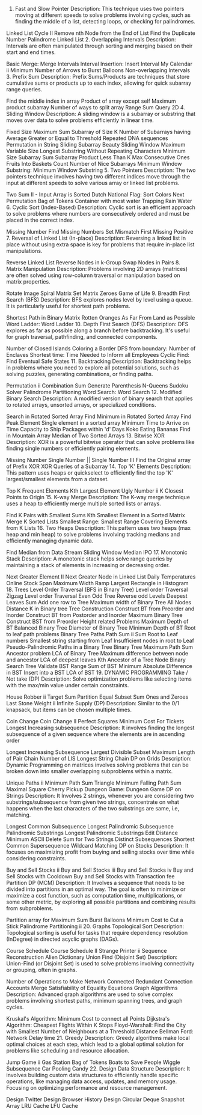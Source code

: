 1. Fast and Slow Pointer
Description: This technique uses two pointers moving at different speeds to solve problems involving cycles, such as finding the middle of a list, detecting loops, or checking for palindromes.

Linked List Cycle II
Remove nth Node from the End of List
Find the Duplicate Number
Palindrome Linked List
2. Overlapping Intervals
Description: Intervals are often manipulated through sorting and merging based on their start and end times.

Basic Merge: Merge Intervals
Interval Insertion: Insert Interval
My Calendar ii
Minimum Number of Arrows to Burst Balloons
Non-overlapping Intervals
3. Prefix Sum
Description: Prefix Sums/Products are techniques that store cumulative sums or products up to each index, allowing for quick subarray range queries.

Find the middle index in array
Product of array except self
Maximum product subarray
Number of ways to split array
Range Sum Query 2D
4. Sliding Window
Description: A sliding window is a subarray or substring that moves over data to solve problems efficiently in linear time.

Fixed Size
Maximum Sum Subarray of Size K
Number of Subarrays having Average Greater or Equal to Threshold
Repeated DNA sequences
Permutation in String
Sliding Subarray Beauty
Sliding Window Maximum
Variable Size
Longest Substring Without Repeating Characters
Minimum Size Subarray Sum
Subarray Product Less Than K
Max Consecutive Ones
Fruits Into Baskets
Count Number of Nice Subarrays
Minimum Window Substring: Minimum Window Substring
5. Two Pointers
Description: The two pointers technique involves having two different indices move through the input at different speeds to solve various array or linked list problems.

Two Sum II - Input Array is Sorted
Dutch National Flag: Sort Colors
Next Permutation
Bag of Tokens
Container with most water
Trapping Rain Water
6. Cyclic Sort (Index-Based)
Description: Cyclic sort is an efficient approach to solve problems where numbers are consecutively ordered and must be placed in the correct index.

Missing Number
Find Missing Numbers
Set Mismatch
First Missing Positive
7. Reversal of Linked List (In-place)
Description: Reversing a linked list in place without using extra space is key for problems that require in-place list manipulations.

Reverse Linked List
Reverse Nodes in k-Group
Swap Nodes in Pairs
8. Matrix Manipulation
Description: Problems involving 2D arrays (matrices) are often solved using row-column traversal or manipulation based on matrix properties.

Rotate Image
Spiral Matrix
Set Matrix Zeroes
Game of Life
9. Breadth First Search (BFS)
Description: BFS explores nodes level by level using a queue. It is particularly useful for shortest path problems.

Shortest Path in Binary Matrix
Rotten Oranges
As Far From Land as Possible
Word Ladder: Word Ladder
10. Depth First Search (DFS)
Description: DFS explores as far as possible along a branch before backtracking. It's useful for graph traversal, pathfinding, and connected components.

Number of Closed Islands
Coloring a Border
DFS from boundary: Number of Enclaves
Shortest time: Time Needed to Inform all Employees
Cyclic Find: Find Eventual Safe States
11. Backtracking
Description: Backtracking helps in problems where you need to explore all potential solutions, such as solving puzzles, generating combinations, or finding paths.

Permutation ii
Combination Sum
Generate Parenthesis
N-Queens
Sudoku Solver
Palindrome Partitioning
Word Search: Word Search
12. Modified Binary Search
Description: A modified version of binary search that applies to rotated arrays, unsorted arrays, or specialized conditions.

Search in Rotated Sorted Array
Find Minimum in Rotated Sorted Array
Find Peak Element
Single element in a sorted array
Minimum Time to Arrive on Time
Capacity to Ship Packages within 'd' Days
Koko Eating Bananas
Find in Mountain Array
Median of Two Sorted Arrays
13. Bitwise XOR
Description: XOR is a powerful bitwise operator that can solve problems like finding single numbers or efficiently pairing elements.

Missing Number
Single Number ||
Single Number III
Find the Original array of Prefix XOR
XOR Queries of a Subarray
14. Top 'K' Elements
Description: This pattern uses heaps or quickselect to efficiently find the top 'K' largest/smallest elements from a dataset.

Top K Frequent Elements
Kth Largest Element
Ugly Number ii
K Closest Points to Origin
15. K-way Merge
Description: The K-way merge technique uses a heap to efficiently merge multiple sorted lists or arrays.

Find K Pairs with Smallest Sums
Kth Smallest Element in a Sorted Matrix
Merge K Sorted Lists
Smallest Range: Smallest Range Covering Elements from K Lists
16. Two Heaps
Description: This pattern uses two heaps (max heap and min heap) to solve problems involving tracking medians and efficiently managing dynamic data.

Find Median from Data Stream
Sliding Window Median
IPO
17. Monotonic Stack
Description: A monotonic stack helps solve range queries by maintaining a stack of elements in increasing or decreasing order.

Next Greater Element II
Next Greater Node in Linked List
Daily Temperatures
Online Stock Span
Maximum Width Ramp
Largest Rectangle in Histogram
18. Trees
Level Order Traversal (BFS in Binary Tree)
Level order Traversal
Zigzag Level order Traversal
Even Odd Tree
Reverse odd Levels
Deepest Leaves Sum
Add one row to Tree
Maximum width of Binary Tree
All Nodes Distance K in Binary tree
Tree Construction
Construct BT from Preorder and Inorder
Construct BT from Postorder and Inorder
Maximum Binary Tree
Construct BST from Preorder
Height related Problems
Maximum Depth of BT
Balanced Binary Tree
Diameter of Binary Tree
Minimum Depth of BT
Root to leaf path problems
Binary Tree Paths
Path Sum ii
Sum Root to Leaf numbers
Smallest string starting from Leaf
Insufficient nodes in root to Leaf
Pseudo-Palindromic Paths in a Binary Tree
Binary Tree Maximum Path Sum
Ancestor problem
LCA of Binary Tree
Maximum difference between node and ancestor
LCA of deepest leaves
Kth Ancestor of a Tree Node
Binary Search Tree
Validate BST
Range Sum of BST
Minimum Absolute Difference in BST
Insert into a BST
LCA of BST
19. DYNAMIC PROGRAMMING
Take / Not take (DP)
Description: Solve optimization problems like selecting items with the max/min value under certain constraints.

House Robber ii
Target Sum
Partition Equal Subset Sum
Ones and Zeroes
Last Stone Weight ii
Infinite Supply (DP)
Description: Similar to the 0/1 knapsack, but items can be chosen multiple times.

Coin Change
Coin Change II
Perfect Squares
Minimum Cost For Tickets
Longest Increasing subsequence
Description: It involves finding the longest subsequence of a given sequence where the elements are in ascending order

Longest Increasing Subsequence
Largest Divisible Subset
Maximum Length of Pair Chain
Number of LIS
Longest String Chain
DP on Grids
Description: Dynamic Programming on matrices involves solving problems that can be broken down into smaller overlapping subproblems within a matrix.

Unique Paths ii
Minimum Path Sum
Triangle
Minimum Falling Path Sum
Maximal Square
Cherry Pickup
Dungeon Game: Dungeon Game
DP on Strings
Description: It Involves 2 strings, whenever you are considering two substrings/subsequence from given two strings, concentrate on what happens when the last characters of the two substrings are same, i.e, matching.

Longest Common Subsequence
Longest Palindromic Subsequence
Palindromic Substrings
Longest Palindromic Substrings
Edit Distance
Minimum ASCII Delete Sum for Two Strings
Distinct Subsequences
Shortest Common Supersequence
Wildcard Matching
DP on Stocks
Description: It focuses on maximizing profit from buying and selling stocks over time while considering constraints.

Buy and Sell Stocks ii
Buy and Sell Stocks iii
Buy and Sell Stocks iv
Buy and Sell Stocks with Cooldown
Buy and Sell Stocks with Transaction fee
Partition DP (MCM)
Description: It Involves a sequence that needs to be divided into partitions in an optimal way. The goal is often to minimize or maximize a cost function, such as computation time, multiplications, or some other metric, by exploring all possible partitions and combining results from subproblems.

Partition array for Maximum Sum
Burst Balloons
Minimum Cost to Cut a Stick
Palindrome Partitioning ii
20. Graphs
Topological Sort
Description: Topological sorting is useful for tasks that require dependency resolution (InDegree) in directed acyclic graphs (DAGs).

Course Schedule
Course Schedule II
Strange Printer ii
Sequence Reconstruction
Alien Dictionary
Union Find (Disjoint Set)
Description: Union-Find (or Disjoint Set) is used to solve problems involving connectivity or grouping, often in graphs.

Number of Operations to Make Network Connected
Redundant Connection
Accounts Merge
Satisfiability of Equality Equations
Graph Algorithms
Description: Advanced graph algorithms are used to solve complex problems involving shortest paths, minimum spanning trees, and graph cycles.

Kruskal's Algorithm: Minimum Cost to connect all Points
Dijkstra's Algorithm: Cheapest Flights Within K Stops
Floyd-Warshall: Find the City with Smallest Number of Neighbours at a Threshold Distance
Bellman Ford: Network Delay time
21. Greedy
Description: Greedy algorithms make local optimal choices at each step, which lead to a global optimal solution for problems like scheduling and resource allocation.

Jump Game ii
Gas Station
Bag of Tokens
Boats to Save People
Wiggle Subsequence
Car Pooling
Candy
22. Design Data Structure
Description: It involves building custom data structures to efficiently handle specific operations, like managing data access, updates, and memory usage. Focusing on optimizing performance and resource management.

Design Twitter
Design Browser History
Design Circular Deque
Snapshot Array
LRU Cache
LFU Cache
